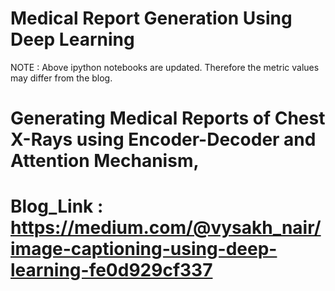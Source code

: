# Medical Report Generation Using Deep Learning
NOTE : Above ipython notebooks are updated. Therefore the metric values may differ from the blog.
# Generating Medical Reports of Chest X-Rays using Encoder-Decoder and Attention Mechanism, 
# Blog_Link : https://medium.com/@vysakh_nair/image-captioning-using-deep-learning-fe0d929cf337

